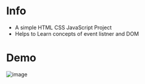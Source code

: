 # Info
- A simple HTML CSS JavaScript Project
- Helps to Learn concepts of event listner and DOM

# Demo 

![image](https://github.com/user-attachments/assets/99b82ee6-adfa-4b1f-8f50-4401c4f7caa0)

